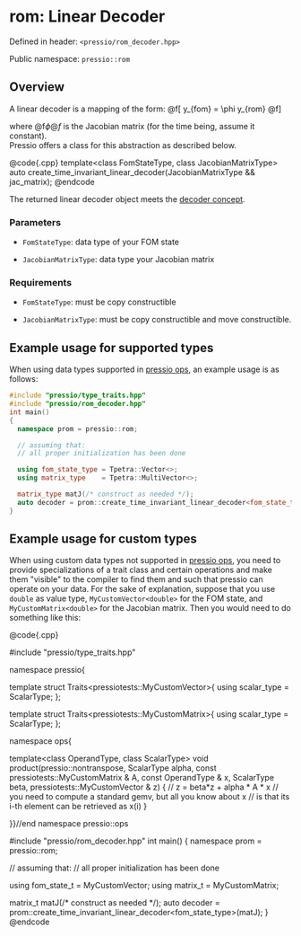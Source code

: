 
# rom: Linear Decoder

Defined in header: `<pressio/rom_decoder.hpp>`

Public namespace: `pressio::rom`

## Overview

A linear decoder is a mapping of the form:
@f[
y_{fom} = \phi y_{rom}
@f]

where @f$\phi@f$ is the Jacobian matrix (for the time being, assume it constant). <br/>
Pressio offers a class for this abstraction
as described below.

@code{.cpp}
template<class FomStateType, class JacobianMatrixType>
auto create_time_invariant_linear_decoder(JacobianMatrixType && jac_matrix);
@endcode

The returned linear decoder object meets
the [decoder concept](./md_pages_components_rom_decoder.html).

### Parameters

- `FomStateType`: data type of your FOM state

- `JacobianMatrixType`: data type your Jacobian matrix


### Requirements

- `FomStateType`: must be copy constructible

- `JacobianMatrixType`: must be copy constructible and move constructible.


## Example usage for supported types

When using data types supported in [pressio ops](./md_pages_components_ops.html), an example usage is as follows:

```cpp
#include "pressio/type_traits.hpp"
#include "pressio/rom_decoder.hpp"
int main()
{
  namespace prom = pressio::rom;

  // assuming that:
  // all proper initialization has been done

  using fom_state_type = Tpetra::Vector<>;
  using matrix_type    = Tpetra::MultiVector<>;

  matrix_type matJ(/* construct as needed */);
  auto decoder = prom::create_time_invariant_linear_decoder<fom_state_type>(matJ);
}
```

## Example usage for custom types

When using custom data types not supported in [pressio ops](./md_pages_components_ops.html),
you need to provide specializations of a trait class and certain operations
and make them "visible" to the compiler to find them and such that pressio can operate on your data.
For the sake of explanation, suppose that you use `double` as value type,
`MyCustomVector<double>` for the FOM state, and `MyCustomMatrix<double>` for the Jacobian matrix.
Then you would need to do something like this:

@code{.cpp}

#include "pressio/type_traits.hpp"

namespace pressio{

template<class ScalarType>
struct Traits<pressiotests::MyCustomVector<ScalarType>>{
  using scalar_type = ScalarType;
};

template<class ScalarType>
struct Traits<pressiotests::MyCustomMatrix<ScalarType>>{
  using scalar_type = ScalarType;
};

namespace ops{

template<class OperandType, class ScalarType>
void product(pressio::nontranspose,
             ScalarType alpha,
             const pressiotests::MyCustomMatrix<ScalarType> & A,
             const OperandType & x,
             ScalarType beta,
             pressiotests::MyCustomVector<ScalarType> & z)
{
  // z = beta*z + alpha * A * x
  // you need to compute a standard gemv, but all you know about x
  // is that its i-th element can be retrieved as x(i)
}

}}//end namespace pressio::ops

#include "pressio/rom_decoder.hpp"
int main()
{
  namespace prom = pressio::rom;

  // assuming that:
  // all proper initialization has been done

  using fom_state_t = MyCustomVector<double>;
  using matrix_t    = MyCustomMatrix<double>;

  matrix_t matJ(/* construct as needed */);
  auto decoder = prom::create_time_invariant_linear_decoder<fom_state_type>(matJ);
}
@endcode
